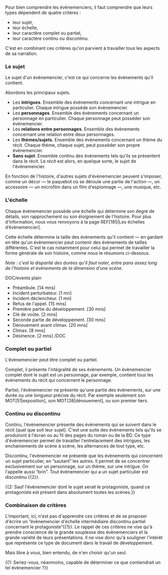 <!-- Page: #577 Résumé des types d'évènemenciers -->

Pour bien comprendre les évènemenciers, il faut comprendre que leurs types dépendent de quatre critères :

* leur sujet,
* leur échelle,
* leur caractère complet ou partiel,
* leur caractère continu ou discontinu.

C'est en combinant ces critères qu'on parvient à travailler tous les aspects de sa narration.

### Le sujet

Le sujet d'un évènemencier, c'est ce qui concerne les évènements qu'il contient.

Abordons les principaux sujets.

* Les **intrigues**. Ensemble des évènements concernant une intrigue en particulier. Chaque intrigue possède son évènemencier.
* Les **personnages**. Ensemble des évènements concernant un personnage en particulier. Chaque personnage peut posséder son évènemencier.
* Les **relations entre personnages**. Ensemble des évènements concernant une relation entre deux personnages.
* Les **thèmes/sujets**. Ensemble des évènements concernant un thème du récit. Chaque thème, chaque sujet, peut posséder son propre évènemencier.
* **Sans sujet**. Ensemble continu des évènements tels qu'ils se présentent dans le récit. Le *récit* est alors, en quelque sorte, le *sujet* de l'évènemencier.

En fonction de l'histoire, d'autres sujets d'évènemencier peuvent s'imposer, comme un décor — le paquebot où se déroule une partie de l'action —, un accessoire — un microfilm dans un film d'espionnage —, une musique, etc.


### L'échelle

Chaque évènemencier possède une échelle qui détermine son degré de détails, son rapprochement ou son éloignement de l'histoire. Pour plus d'information, nous vous renvoyons à la page REF[185|Les échelles d’évènemencier].

Cette échelle détermine la taille des évènements qu'il contient — en gardant en tête qu'un évènemencier peut contenir des évènements de tailles différentes. C'est le cas notamment pour celui qui permet de travailler la forme générale de son histoire, comme nous le résumons ci-dessous.

*Note : c'est la disparité des durées qu'il faut noter, entre pans assez long de l'histoire et évènements de la dimension d'une scène.*

DOC/events plain
- Préambule. [14 mns]
- Incident perturbateur. [1 mn]
- Incident déclencheur. [1 mn]
- Refus de l'appel. [15 mns]
- Première partie du développement. [30 mns]
- Clé de voûte. [2 mns]
- Seconde partie de développement. [30 mns]
- Dénouement avant climax. [20 mns]
- Climax. [8 mns]
- Désinence. [2 mns]
/DOC

### Complet ou partiel

L'évènemencier peut être complet ou partiel.

Complet, il présente l'intégralité de ses évènements. Un évènemencier complet dont le sujet est un personnage, par exemple, contient tous les évènements du récit qui concernent le personnage.

Partiel, l'évènemencier ne présente qu'une partie des évènements, sur une durée ou une longueur précise du récit. Par exemple seulement son MOT[51|exposition], son MOT[38|dénouement], ou son premier tiers.

### Continu ou discontinu

Continu, l'évènemencier présente des évènements qui se suivent dans le récit (quel que soit leur sujet). C'est une suite des évènements tels qu'ils se produiront à l'écran ou au fil des pages du roman ou de la BD. Ce type d'évènemencier permet de travailler l'entrelacement des intrigues, les enchainements de scène à scène, les alternances de tout type, etc.

Discontinu, l'évènemencier ne présente que les évènements qui concernent un sujet particulier, en “sautant” les autres. Il permet de se concentrer exclusivement sur un personnage, sur un thème, sur une intrigue. On l'appelle aussi “brin”. Tout évènemencier qui a un sujet particulier est discontinu {{2}}. 
<!-- NOTES -->
{{2: Sauf l'évènemencier dont le sujet serait le protagoniste, quand ce protagoniste est présent dans absolument toutes les scènes.}}
<!-- /NOTES -->

### Combinaison de critères

L'important, ici, n'est pas d'apprendre ces critères et de se proposer d'écrire un “évènemencier d'échelle intermédiaire discontinu partiel concernant le protagoniste”{{1}}. Le rappel de ces critères ne vise qu'à prendre conscience de la grande souplesse des évènemenciers et la grande variété de leurs présentations. Il ne vise donc qu'à souligner l'intérêt que représente ce type de document dans le travail de développement.

Mais libre à vous, bien entendu, de n'en choisir qu'un seul.

<!-- NOTES -->
{{1: Seriez-vous, néanmoins, capable de déterminer ce que contiendrait un tel évènemencier ?}}
<!-- /NOTES -->